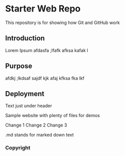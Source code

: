 # Starter Web Repo

This repository is for showing how Git and GitHub work

## Introduction

Lorem Ipsum afdasfa ;lfafk afksa kafak l

## Purpose

afdkj ;lkdsaf sajdf kjk afaj kfksa fka lkf

## Deployment
Text just under header

Sample website with plenty of files for demos

Change 1
Change 2
Change 3

.md stands for marked down text

### Copyright